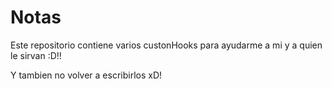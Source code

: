 # Notas

Este repositorio contiene varios custonHooks para ayudarme a mi y a quien le sirvan :D!!

Y tambien no volver a escribirlos xD!
